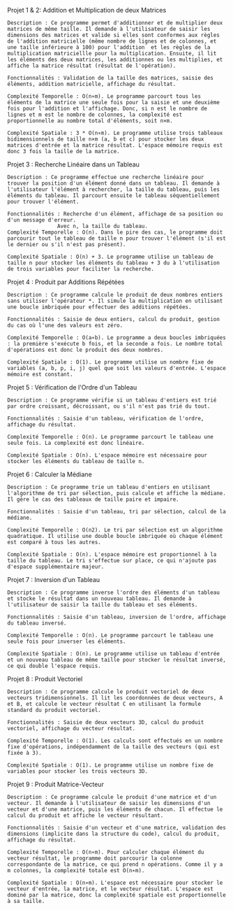 Projet 1 & 2: Addition et Multiplication de deux Matrices

    Description : Ce programme permet d'additionner et de multiplier deux matrices de même taille. Il demande à l'utilisateur de saisir les dimensions des matrices et valide si elles sont conformes aux règles de l'addition matricielle (même nombre de lignes et de colonnes, et une taille inférieure à 100) pour l'addition  et les règles de la multiplication matriciellle pour la multiplication. Ensuite, il lit les éléments des deux matrices, les additionnes ou les multiplies, et affiche la matrice résultat (résultat de l'opération).

    Fonctionnalités : Validation de la taille des matrices, saisie des éléments, addition matricielle, affichage du résultat.

    Complexité Temporelle : O(n∗m). Le programme parcourt tous les éléments de la matrice une seule fois pour la saisie et une deuxième fois pour l'addition et l'affichage. Donc, si n est le nombre de lignes et m est le nombre de colonnes, la complexité est proportionnelle au nombre total d'éléments, soit n×m.

    Complexité Spatiale : 3 * O(n∗m). Le programme utilise trois tableaux bidimensionnels de taille n×m (a, b et c) pour stocker les deux matrices d'entrée et la matrice résultat. L'espace mémoire requis est donc 3 fois la taille de la matrice.

Projet 3 : Recherche Linéaire dans un Tableau

    Description : Ce programme effectue une recherche linéaire pour trouver la position d'un élément donné dans un tableau. Il demande à l'utilisateur l'élément à rechercher, la taille du tableau, puis les éléments du tableau. Il parcourt ensuite le tableau séquentiellement pour trouver l'élément.

    Fonctionnalités : Recherche d'un élément, affichage de sa position ou d'un message d'erreur.
                    Avec n, la taille du tableau.
    Complexité Temporelle : O(n). Dans le pire des cas, le programme doit parcourir tout le tableau de taille n pour trouver l'élément (s'il est le dernier ou s'il n'est pas présent).
    
    Complexité Spatiale : O(n) + 3. Le programme utilise un tableau de taille n pour stocker les éléments du tableau + 3 du à l'utilisation de trois variables pour faciliter la recherche. 

Projet 4 : Produit par Additions Répétées

    Description : Ce programme calcule le produit de deux nombres entiers sans utiliser l'opérateur *. Il simule la multiplication en utilisant une boucle imbriquée pour effectuer des additions répétées.

    Fonctionnalités : Saisie de deux entiers, calcul du produit, gestion du cas où l'une des valeurs est zéro.

    Complexité Temporelle : O(a∗b). Le programme a deux boucles imbriquées : la première s'exécute b fois, et la seconde a fois. Le nombre total d'opérations est donc le produit des deux nombres.

    Complexité Spatiale : O(1). Le programme utilise un nombre fixe de variables (a, b, p, i, j) quel que soit les valeurs d'entrée. L'espace mémoire est constant.

Projet 5 : Vérification de l'Ordre d'un Tableau

    Description : Ce programme vérifie si un tableau d'entiers est trié par ordre croissant, décroissant, ou s'il n'est pas trié du tout.

    Fonctionnalités : Saisie d'un tableau, vérification de l'ordre, affichage du résultat.

    Complexité Temporelle : O(n). Le programme parcourt le tableau une seule fois. La complexité est donc linéaire.

    Complexité Spatiale : O(n). L'espace mémoire est nécessaire pour stocker les éléments du tableau de taille n.

Projet 6 : Calculer la Médiane

    Description : Ce programme trie un tableau d'entiers en utilisant l'algorithme de tri par sélection, puis calcule et affiche la médiane. Il gère le cas des tableaux de taille paire et impaire.

    Fonctionnalités : Saisie d'un tableau, tri par sélection, calcul de la médiane.

    Complexité Temporelle : O(n2). Le tri par sélection est un algorithme quadratique. Il utilise une double boucle imbriquée où chaque élément est comparé à tous les autres.

    Complexité Spatiale : O(n). L'espace mémoire est proportionnel à la taille du tableau. Le tri s'effectue sur place, ce qui n'ajoute pas d'espace supplémentaire majeur.

Projet 7 : Inversion d'un Tableau

    Description : Ce programme inverse l'ordre des éléments d'un tableau et stocke le résultat dans un nouveau tableau. Il demande à l'utilisateur de saisir la taille du tableau et ses éléments.

    Fonctionnalités : Saisie d'un tableau, inversion de l'ordre, affichage du tableau inversé.

    Complexité Temporelle : O(n). Le programme parcourt le tableau une seule fois pour inverser les éléments.

    Complexité Spatiale : O(n). Le programme utilise un tableau d'entrée et un nouveau tableau de même taille pour stocker le résultat inversé, ce qui double l'espace requis.

Projet 8 : Produit Vectoriel

    Description : Ce programme calcule le produit vectoriel de deux vecteurs tridimensionnels. Il lit les coordonnées de deux vecteurs, A et B, et calcule le vecteur résultat C en utilisant la formule standard du produit vectoriel.

    Fonctionnalités : Saisie de deux vecteurs 3D, calcul du produit vectoriel, affichage du vecteur résultat.

    Complexité Temporelle : O(1). Les calculs sont effectués en un nombre fixe d'opérations, indépendamment de la taille des vecteurs (qui est fixée à 3).

    Complexité Spatiale : O(1). Le programme utilise un nombre fixe de variables pour stocker les trois vecteurs 3D.

Projet 9 : Produit Matrice-Vecteur

    Description : Ce programme calcule le produit d'une matrice et d'un vecteur. Il demande à l'utilisateur de saisir les dimensions d'un vecteur et d'une matrice, puis les éléments de chacun. Il effectue le calcul du produit et affiche le vecteur résultant.

    Fonctionnalités : Saisie d'un vecteur et d'une matrice, validation des dimensions (implicite dans la structure du code), calcul du produit, affichage du résultat.

    Complexité Temporelle : O(n∗m). Pour calculer chaque élément du vecteur résultat, le programme doit parcourir la colonne correspondante de la matrice, ce qui prend n opérations. Comme il y a m colonnes, la complexité totale est O(n∗m).

    Complexité Spatiale : O(n∗m). L'espace est nécessaire pour stocker le vecteur d'entrée, la matrice, et le vecteur résultat. L'espace est dominé par la matrice, donc la complexité spatiale est proportionnelle à sa taille.
